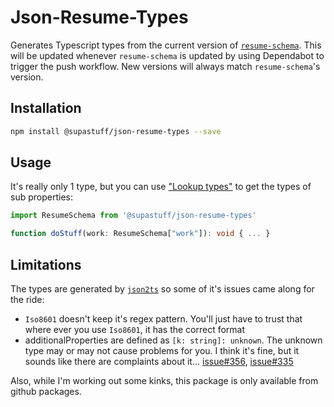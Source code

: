 # Json-Resume-Types

Generates Typescript types from the current version of [`resume-schema`](https://github.com/jsonresume/resume-schema).
This will be updated whenever `resume-schema` is updated by using Dependabot to trigger the push workflow.
New versions will always match `resume-schema`'s version.

## Installation

```bash
npm install @supastuff/json-resume-types --save
```

## Usage

It's really only 1 type, but you can use
["Lookup types"](https://www.typescriptlang.org/docs/handbook/release-notes/typescript-2-1.html#example-1)
to get the types of sub properties:

```ts
import ResumeSchema from '@supastuff/json-resume-types'

function doStuff(work: ResumeSchema["work"]): void { ... }
```

## Limitations

The types are generated by [`json2ts`](https://github.com/bcherny/json-schema-to-typescript)
so some of it's issues came along for the ride:

- `Iso8601` doesn't keep it's regex pattern. You'll just have to trust that where ever you use `Iso8601`, it has the correct format
- additionalProperties are defined as `[k: string]: unknown`. The unknown type may or may not cause problems for you. I think it's fine, but it sounds like there are complaints about it... [issue#356](https://github.com/bcherny/json-schema-to-typescript/issues/356), [issue#335](https://github.com/bcherny/json-schema-to-typescript/issues/335)

Also, while I'm working out some kinks, this package is only available from github packages.
